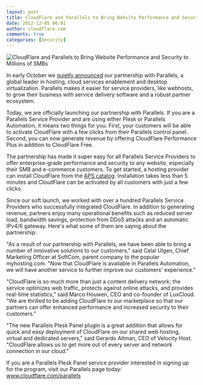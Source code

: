 ```yaml
---
layout: post
title: CloudFlare and Parallels to Bring Website Performance and Security to Millions of SMBs
date: 2012-12-05 06:01
author: cloudflare.com
comments: true
categories: [Security]
---
```

<p><img alt="CloudFlare and Parallels to Bring Website Performance and Security to
Millions of
SMBs" src="/static/images/parallels-logo.png.scaled500.png" title="CloudFlare and Parallels to Bring Website Performance and Security to Millions of SMBs" /></p>
<p>In early October we <a href="http://blog.cloudflare.com/?page=3&amp;_=1354574029699">quietly
announced</a> our
partnership with Parallels, a global leader in hosting, cloud services
enablement and desktop virtualization. Parallels makes it easier for
service providers, like webhosts, to grow their business with service
delivery software and a robust partner ecosystem.</p>
<p>Today, we are officially launching our partnership with Parallels. If
you are a Parallels Service Provider and are using either Plesk or
Parallels Automation, it means two things for you. First, your customers
will be able to activate CloudFlare with a few clicks from their
Parallels control panel. Second, you can now generate revenue by
offering CloudFlare Performance Plus in addition to CloudFlare Free.</p>
<p>The partnership has made it super easy for all Parallels Service
Providers to offer enterprise-grade performance and security to any
website, especially their SMB and e-commerce customers. To get started,
a hosting provider can install CloudFlare from the <a href="http://apsstandard.org/applications#searchterm=cloudflare">APS
catalog</a>.
Installation takes less than 5 minutes and CloudFlare can be activated
by all customers with just a few clicks.</p>
<p>Since our soft launch, we worked with over a hundred Parallels Service
Providers who successfully integrated CloudFlare. In addition to
generating revenue, partners enjoy many operational benefits such as
reduced server load, bandwidth savings, protection from DDoS attacks and
an automatic IPv4/6 gateway. Here's what some of them are saying about
the partnership:</p>
<p>"As a result of our partnership with Parallels, we have been able to
bring a number of innovative solutions to our customers," said Celal
Ulgen, Chief Marketing Officer at SoftCom, parent company to the popular
myhosting.com. "Now that CloudFlare is available in Parallels
Automation, we will have another service to further improve our
customers' experience."</p>
<p>"CloudFlare is so much more than just a content delivery network; the
service optimizes web traffic, protects against online attacks, and
provides real-time statistics," said Marco Houwen, CEO and co-founder of
LuxCloud. "We are thrilled to be adding CloudFlare to our marketplace so
that our partners can offer enhanced performance and increased security
to their customers."</p>
<p>"The new Parallels Plesk Panel plugin is a great addition that allows
for quick and easy deployment of CloudFlare on our shared web hosting,
virtual and dedicated servers," said Gerardo Altman, CEO of Velocity
Host. "CloudFlare allows us to get more out of every server and network
connection in our cloud."</p>
<p>If you are a Parallels Plesk Panel service provider interested in
signing up for the program, visit our Parallels page today:
<a href="http://www.cloudflare.com/parallels">www.cloudflare.com/parallels</a></p>
